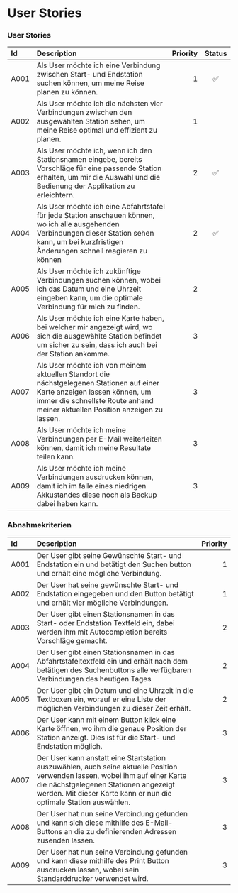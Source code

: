 # User Stories

### User Stories

| Id | Description | Priority | Status |
| :--- | :--- | ---: | :---: |
| A001 | Als User möchte ich eine Verbindung zwischen Start- und Endstation suchen können, um meine Reise planen zu können. | 1 | ✅ |
| A002 | Als User möchte ich die nächsten vier Verbindungen zwischen den ausgewählten Station sehen, um meine Reise optimal und effizient zu planen. | 1 |  |
| A003 | Als User möchte ich, wenn ich den Stationsnamen eingebe, bereits Vorschläge für eine passende Station erhalten, um mir die Auswahl und die Bedienung der Applikation zu erleichtern. | 2 | ✅ |
| A004 | Als User möchte ich eine Abfahrtstafel für jede Station anschauen können, wo ich alle ausgehenden Verbindungen dieser Station sehen kann, um bei kurzfristigen Änderungen schnell reagieren zu können | 2 | ✅ |
| A005 | Als User möchte ich zukünftige Verbindungen suchen können, wobei ich das Datum und eine Uhrzeit eingeben kann, um die optimale Verbindung für mich zu finden. | 2 |  |
| A006 | Als User möchte ich eine Karte haben, bei welcher mir angezeigt wird, wo sich die ausgewählte Station befindet um sicher zu sein, dass ich auch bei der Station ankomme. | 3 |  |
| A007 | Als User möchte ich von meinem aktuellen Standort die nächstgelegenen Stationen auf einer Karte anzeigen lassen können, um immer die schnellste Route anhand meiner aktuellen Position anzeigen zu lassen. | 3 |  |
| A008 | Als User möchte ich meine Verbindungen per E-Mail weiterleiten können, damit ich meine Resultate teilen kann. | 3 |  |
| A009 | Als User möchte ich meine Verbindungen ausdrucken können, damit ich im falle eines niedrigen Akkustandes diese noch als Backup dabei haben kann. | 3 |  |

### Abnahmekriterien

| Id | Description | Priority |
| :--- | :--- | ---: |
| A001 | Der User gibt seine Gewünschte Start- und Endstation ein und betätigt den Suchen button und erhält eine mögliche Verbindung. | 1 |
| A002 | Der User hat seine gewünschte Start- und Endstation eingegeben und den Button betätigt und erhält vier mögliche Verbindungen. | 1 |
| A003 | Der User gibt einen Stationsnamen in das Start- oder Endstation Textfeld ein, dabei werden ihm mit Autocompletion bereits Vorschläge gemacht. | 2 |
| A004 | Der User gibt einen Stationsnamen in das Abfahrtstafeltextfeld ein und erhält nach dem betätigen des Suchenbuttons alle verfügbaren Verbindungen des heutigen Tages | 2 |
| A005 | Der User gibt ein Datum und eine Uhrzeit in die Textboxen ein, worauf er eine Liste der möglichen Verbindungen zu dieser Zeit erhält. | 2 |
| A006 | Der User kann mit einem Button klick eine Karte öffnen, wo ihm die genaue Position der Station anzeigt. Dies ist für die Start- und Endstation möglich. | 3 |
| A007 | Der User kann anstatt eine Startstation auszuwählen, auch seine aktuelle Position verwenden lassen, wobei ihm auf einer Karte die nächstgelegenen Stationen angezeigt werden. Mit dieser Karte kann er nun die optimale Station auswählen. | 3 |
| A008 | Der User hat nun seine Verbindung gefunden und kann sich diese mithilfe des E-Mail-Buttons an die zu definierenden Adressen zusenden lassen. | 3 |
| A009 | Der User hat nun seine Verbindung gefunden und kann diese mithilfe des Print Button ausdrucken lassen, wobei sein Standarddrucker verwendet wird. | 3 |

